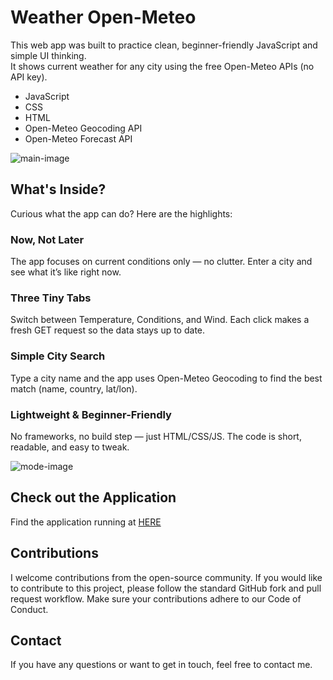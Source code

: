 # Weather Open-Meteo

This web app was built to practice clean, beginner-friendly JavaScript and simple UI thinking. <br>
It shows current weather for any city using the free Open-Meteo APIs (no API key).

- JavaScript
- CSS
- HTML
- Open-Meteo Geocoding API
- Open-Meteo Forecast API
  
![main-image](https://github.com/user-attachments/files/22323416/img-app-weather.bmp)

## What's Inside?

Curious what the app can do? Here are the highlights:

### Now, Not Later

The app focuses on current conditions only — no clutter. Enter a city and see what it’s like right now.

### Three Tiny Tabs

Switch between Temperature, Conditions, and Wind.
Each click makes a fresh GET request so the data stays up to date.

### Simple City Search

Type a city name and the app uses Open-Meteo Geocoding to find the best match (name, country, lat/lon).

### Lightweight & Beginner-Friendly

No frameworks, no build step — just HTML/CSS/JS. The code is short, readable, and easy to tweak.

![mode-image](https://github.com/user-attachments/files/22323422/img-app-weather2.bmp)

## Check out the Application

Find the application running at [HERE](https://annaprodev.github.io/weather-open-meteo/)

## Contributions

I welcome contributions from the open-source community. If you would like to contribute to this project, please follow the standard GitHub fork and pull request workflow. Make sure your contributions adhere to our Code of Conduct.

## Contact

If you have any questions or want to get in touch, feel free to contact me.


